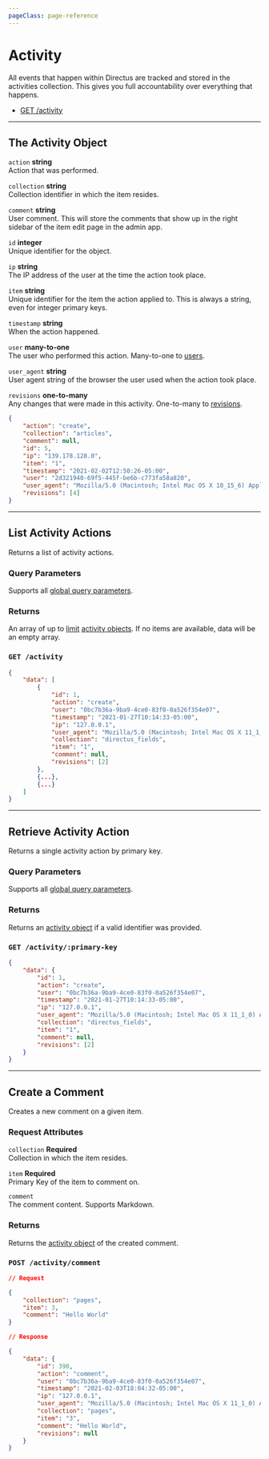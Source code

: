```yaml
---
pageClass: page-reference
---
```


# Activity

<div class="two-up">
<div class="left">

All events that happen within Directus are tracked and stored in the activities collection. This gives you full
accountability over everything that happens.

</div>
<div class="right">

- [GET /activity](#list-activity-actions)

</div>
</div>

---

## The Activity Object

<div class="two-up">
<div class="left">
<div class="definitions">

`action` **string**\
Action that was performed.

`collection` **string**\
Collection identifier in which the item resides.

`comment` **string**\
User comment. This will store the comments that show up in the right sidebar of the item edit page in the admin app.

`id` **integer**\
Unique identifier for the object.

`ip` **string**\
The IP address of the user at the time the action took place.

`item` **string**\
Unique identifier for the item the action applied to. This is always a string, even for integer primary keys.

`timestamp` **string**\
When the action happened.

`user` **many-to-one**\
The user who performed this action. Many-to-one to [users](/reference/api/rest/users/#the-users-object).

`user_agent` **string**\
User agent string of the browser the user used when the action took place.

`revisions` **one-to-many**\
Any changes that were made in this activity. One-to-many to [revisions](/reference/api/rest/revisions/#the-revisions-object).

</div>
</div>
<div class="right">

```json
{
	"action": "create",
	"collection": "articles",
	"comment": null,
	"id": 5,
	"ip": "139.178.128.0",
	"item": "1",
	"timestamp": "2021-02-02T12:50:26-05:00",
	"user": "2d321940-69f5-445f-be6b-c773fa58a820",
	"user_agent": "Mozilla/5.0 (Macintosh; Intel Mac OS X 10_15_6) AppleWebKit/605.1.15 (KHTML, like Gecko) Version/14.0.2 Safari/605.1.15",
	"revisions": [4]
}
```

</div>
</div>

---

## List Activity Actions

Returns a list of activity actions.

<div class="two-up">
<div class="left">

### Query Parameters

Supports all [global query parameters](/reference/api/query).

### Returns

An array of up to [limit](/reference/api/query/#limit) [activity objects](#the-activity-object). If no items are
available, data will be an empty array.

</div>
<div class="right">

### `GET /activity`

```json
{
	"data": [
		{
			"id": 1,
			"action": "create",
			"user": "0bc7b36a-9ba9-4ce0-83f0-0a526f354e07",
			"timestamp": "2021-01-27T10:14:33-05:00",
			"ip": "127.0.0.1",
			"user_agent": "Mozilla/5.0 (Macintosh; Intel Mac OS X 11_1_0) AppleWebKit/537.36 (KHTML, like Gecko) Chrome/87.0.4280.88 Safari/537.36 Edg/87.0.664.60",
			"collection": "directus_fields",
			"item": "1",
			"comment": null,
			"revisions": [2]
		},
		{...},
		{...}
	]
}
```

</div>
</div>

---

## Retrieve Activity Action

Returns a single activity action by primary key.

<div class="two-up">
<div class="left">

### Query Parameters

Supports all [global query parameters](/reference/api/query).

### Returns

Returns an [activity object](#the-activity-object) if a valid identifier was provided.

</div>
<div class="right">

### `GET /activity/:primary-key`

```json
{
	"data": {
		"id": 1,
		"action": "create",
		"user": "0bc7b36a-9ba9-4ce0-83f0-0a526f354e07",
		"timestamp": "2021-01-27T10:14:33-05:00",
		"ip": "127.0.0.1",
		"user_agent": "Mozilla/5.0 (Macintosh; Intel Mac OS X 11_1_0) AppleWebKit/537.36 (KHTML, like Gecko) Chrome/87.0.4280.88 Safari/537.36 Edg/87.0.664.60",
		"collection": "directus_fields",
		"item": "1",
		"comment": null,
		"revisions": [2]
	}
}
```

</div>
</div>

---

## Create a Comment

Creates a new comment on a given item.

<div class="two-up">
<div class="left">

### Request Attributes

<div class="definitions">

`collection` **Required**\
Collection in which the item resides.

`item` **Required**\
Primary Key of the item to comment on.

`comment`\
The comment content. Supports Markdown.

</div>

### Returns

Returns the [activity object](#the-activity-object) of the created comment.

</div>
<div class="right">

### `POST /activity/comment`

```json
// Request

{
	"collection": "pages",
	"item": 3,
	"comment": "Hello World"
}
```

```json
// Response

{
	"data": {
		"id": 390,
		"action": "comment",
		"user": "0bc7b36a-9ba9-4ce0-83f0-0a526f354e07",
		"timestamp": "2021-02-03T18:04:32-05:00",
		"ip": "127.0.0.1",
		"user_agent": "Mozilla/5.0 (Macintosh; Intel Mac OS X 11_1_0) AppleWebKit/537.36 (KHTML, like Gecko) Chrome/87.0.4280.88 Safari/537.36 Edg/87.0.664.60",
		"collection": "pages",
		"item": "3",
		"comment": "Hello World",
		"revisions": null
	}
}
```

</div>
</div>
